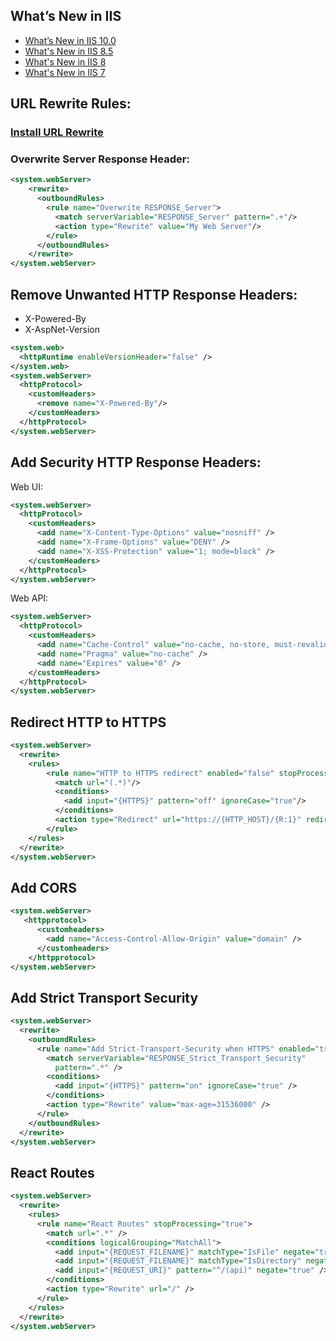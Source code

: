 ## What’s New in IIS
- [What’s New in IIS 10.0](https://docs.microsoft.com/en-us/iis/get-started/whats-new-in-iis-10/new-features-introduced-in-iis-10)
- [What's New in IIS 8.5](https://docs.microsoft.com/en-us/iis/get-started/whats-new-in-iis-85/enhanced-logging-for-iis85)
- [What's New in IIS 8](https://docs.microsoft.com/en-us/iis/get-started/whats-new-in-iis-8/installing-iis-8-on-windows-server-2012)
- [What's New in IIS 7](https://docs.microsoft.com/en-us/iis/get-started/whats-new-in-iis-7/changes-in-security-between-iis-60-and-iis-7-and-above)

## URL Rewrite Rules:
### [Install URL Rewrite](https://www.iis.net/downloads/microsoft/url-rewrite)
### Overwrite Server Response Header:
```xml
<system.webServer>
    <rewrite>
      <outboundRules>
        <rule name="Overwrite RESPONSE_Server">
          <match serverVariable="RESPONSE_Server" pattern=".+"/>
          <action type="Rewrite" value="My Web Server"/>
        </rule>
      </outboundRules>
    </rewrite>
</system.webServer>
```

## Remove Unwanted HTTP Response Headers:
- X-Powered-By
- X-AspNet-Version
```xml
<system.web>
  <httpRuntime enableVersionHeader="false" />
</system.web>
<system.webServer>
  <httpProtocol>
    <customHeaders>
      <remove name="X-Powered-By"/>
    </customHeaders>
  </httpProtocol>
</system.webServer>
```

## Add Security HTTP Response Headers:

Web UI:
```xml
<system.webServer>
  <httpProtocol>
    <customHeaders>
      <add name="X-Content-Type-Options" value="nosniff" />        
      <add name="X-Frame-Options" value="DENY" />
      <add name="X-XSS-Protection" value="1; mode=block" />
    </customHeaders>
  </httpProtocol>
</system.webServer>
```

Web API:
```xml
<system.webServer>
  <httpProtocol>
    <customHeaders>
      <add name="Cache-Control" value="no-cache, no-store, must-revalidate" />
      <add name="Pragma" value="no-cache" />
      <add name="Expires" value="0" />
    </customHeaders>
  </httpProtocol>
</system.webServer>
```

## Redirect HTTP to HTTPS
```xml
<system.webServer>
  <rewrite>
    <rules>
        <rule name="HTTP to HTTPS redirect" enabled="false" stopProcessing="true">
          <match url="(.*)"/>
          <conditions>
            <add input="{HTTPS}" pattern="off" ignoreCase="true"/>
          </conditions>
          <action type="Redirect" url="https://{HTTP_HOST}/{R:1}" redirectType="Permanent"/>
        </rule>
    </rules>
  </rewrite>
</system.webServer>
```

## Add CORS
```xml
<system.webServer>
   <httpprotocol>
      <customheaders>
        <add name="Access-Control-Allow-Origin" value="domain" />
      </customheaders>
    </httpprotocol>
</system.webServer>
```

## Add Strict Transport Security
```xml
<system.webServer>
  <rewrite>
    <outboundRules>
      <rule name="Add Strict-Transport-Security when HTTPS" enabled="true">
        <match serverVariable="RESPONSE_Strict_Transport_Security"
          pattern=".*" />
        <conditions>
          <add input="{HTTPS}" pattern="on" ignoreCase="true" />
        </conditions>
        <action type="Rewrite" value="max-age=31536000" />
      </rule>
    </outboundRules>
  </rewrite>
</system.webServer>
```

## React Routes
```xml
<system.webServer>
  <rewrite>
    <rules>
      <rule name="React Routes" stopProcessing="true">
        <match url=".*" />
        <conditions logicalGrouping="MatchAll">
          <add input="{REQUEST_FILENAME}" matchType="IsFile" negate="true" />
          <add input="{REQUEST_FILENAME}" matchType="IsDirectory" negate="true" />
          <add input="{REQUEST_URI}" pattern="^/(api)" negate="true" />
        </conditions>
        <action type="Rewrite" url="/" />
      </rule>
    </rules>
  </rewrite>
</system.webServer>
```
